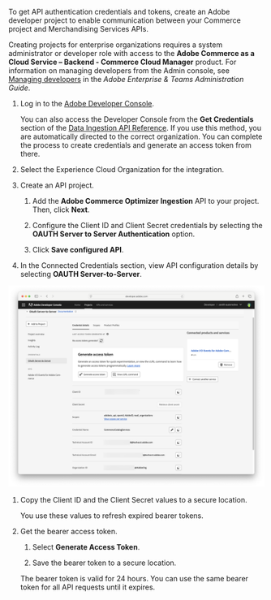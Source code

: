 To get API authentication credentials and tokens, create an Adobe developer project to enable communication between your Commerce project and Merchandising Services APIs.

<InlineAlert variant="info" slots="text" />

Creating projects for enterprise organizations requires a system administrator or developer role with access to the **Adobe Commerce as a Cloud Service – Backend - Commerce Cloud Manager** product. For information on managing developers from the Admin console, see [Managing developers](https://helpx.adobe.com/enterprise/using/manage-developers.html) in the *Adobe Enterprise & Teams Administration Guide*.

1. Log in to the [Adobe Developer Console](https://developer.adobe.com/console).

   You can also access the Developer Console from the **Get Credentials** section of the [Data Ingestion API Reference](https://developer.adobe.com/commerce/services/reference/rest/data-ingestion/). If you use this method, you are automatically directed to the correct organization. You can complete the process to create credentials and generate an access token from there.

1. Select the Experience Cloud Organization for the integration.

1. Create an API project.

   1. Add the **Adobe Commerce Optimizer Ingestion** API to your project. Then, click **Next**.

   1. Configure the Client ID and Client Secret credentials by selecting the **OAUTH Server to Server Authentication** option.

   1. Click **Save configured API**.

1. In the Connected Credentials section, view API configuration details by selecting **OAUTH Server-to-Server**.

  ![Adobe developer project - Credential Details](../../pages/_images/dev-console-credential-details.png)

1. Copy the Client ID and the Client Secret values to a secure location.

   You use these values to refresh expired bearer tokens.

1. Get the bearer access token.

   1. Select **Generate Access Token**.

   1. Save the bearer token to a secure location.

   The bearer token is valid for 24 hours. You can use the same bearer token for all API requests until it expires.
